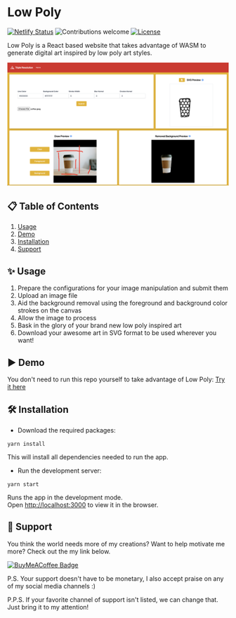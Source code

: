 # Low Poly 

[![Netlify Status](https://api.netlify.com/api/v1/badges/2db16f75-0702-4942-8c48-01bf1acc9d8b/deploy-status)](https://app.netlify.com/sites/low-poly/deploys)
![Contributions welcome](https://img.shields.io/badge/contributions-welcome-orange.svg)
[![License](https://img.shields.io/badge/license-MIT-blue.svg)](https://opensource.org/licenses/MIT)

Low Poly is a React based website that takes advantage of WASM to generate digital art inspired by low poly art styles.

![Low Poly snapshot](public/readme/website_snapshot.png)

## 📋 Table of Contents
1. [Usage](#Usage)
2. [Demo](#Demo)
3. [Installation](#Installation)
4. [Support](#Support)

## ✨ Usage
1. Prepare the configurations for your image manipulation and submit them
2. Upload an image file
3. Aid the background removal using the foreground and background color strokes on the canvas
4. Allow the image to process
5. Bask in the glory of your brand new low poly inspired art
6. Download your awesome art in SVG format to be used wherever you want!

## ▶️ Demo
You don't need to run this repo yourself to take advantage of Low Poly: [Try it here](https://lowpoly.tripleresolution.com/)
## 🛠️ Installation
- Download the required packages:
```
yarn install
```
This will install all dependencies needed to run the app.


- Run the development server:
```
yarn start
```
Runs the app in the development mode.\
Open [http://localhost:3000](http://localhost:3000) to view it in the browser.
## 🙏 Support
You think the world needs more of my creations? Want to help motivate me more? Check out the my link below.

[![BuyMeACoffee Badge](https://img.shields.io/badge/Buy_Me_A_Coffee-FFDD00?style=flat&logo=buy-me-a-coffee&logoColor=black)](https://www.buymeacoffee.com/pIvCSjDLo)

P.S. Your support doesn't have to be monetary, I also accept praise on any of my social media channels :)

P.P.S. If your favorite channel of support isn't listed, we can change that. Just bring it to my attention!
